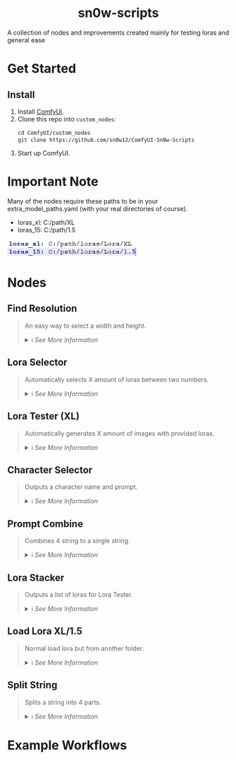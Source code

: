 <h1 align="center">
    sn0w-scripts
</h1>

A collection of nodes and improvements created mainly for testing loras and general ease 

# Get Started

## Install

1. Install [ComfyUi](https://github.com/comfyanonymous/ComfyUI).
2. Clone this repo into `custom_nodes`:
    ```
    cd ComfyUI/custom_nodes
    git clone https://github.com/sn0w12/ComfyUI-Sn0w-Scripts
    ```
3. Start up ComfyUI.

# Important Note
Many of the nodes require these paths to be in your extra_model_paths.yaml (with your real directories of course).

- loras_xl: C:/path/XL
- loras_15: C:/path/1.5

![Example](./imgs/lora_paths_example.png)

# Nodes

## Find Resolution
> An easy way to select a width and height.
> <details>
>    <summary>ℹ️ <i>See More Information</i></summary>
>
>    - Enable flip if you want to swap the resolutions
>
>    ![Find Resolution](./imgs/find_res.png)
>    </details>

## Lora Selector
> Automatically selects X amount of loras between two numbers.
> <details>
>    <summary>ℹ️ <i>See More Information</i></summary>
>
>    - Loras have to be formatted like the default kohya_ss outputs. (lora_name-000001)
>    - Select the first lora.
>    - Select the number of the highest lora you want to test.
>    - Select the amount of loras you want to test.
>    - Outputs list of loras like this: \<lora:name:strength>
>    - Add default generation adds an extra "nothing" at the end of the list, used in Lora Tester to generate an image without the lora.
> 
>    ![Lora Selector](./imgs/lora_selector.png)
>    </details>

## Lora Tester (XL)
> Automatically generates X amount of images with provided loras.
> <details>
>    <summary>ℹ️ <i>See More Information</i></summary>
>
>    - I recommend making lora_info and add_default_generation inputs and using the outputs from the Lora Selector.
>    - Takes normal KSampler input but takes positive and negative inputs as text.
>    - Outputs a batch of images.
> 
>    ![Lora Tester](./imgs/lora_tester.png)
>    </details>

## Character Selector
> Outputs a character name and prompt.
> <details>
>    <summary>ℹ️ <i>See More Information</i></summary>
>
>    - Loads characters.json and outputs prompt based on it.
>    - Note: Currently very small list, feel free to add your own to the json file.
> 
>    ![Character Selector](./imgs/character_selector.png)
>    </details>

## Prompt Combine
> Combines 4 string to a single string.
> <details>
>    <summary>ℹ️ <i>See More Information</i></summary>
>
>    - Combines 4 strings into one with a seperator, but only adds the seperator of there isnt one already at the end of the string.
>    - Removes any duplicate words.
> 
>    ![Prompt Combine](./imgs/prompt_combine.png)
>    </details>

## Lora Stacker
> Outputs a list of loras for Lora Tester.
> <details>
>    <summary>ℹ️ <i>See More Information</i></summary>
>
>    - Basically Lora Selector but manual.
>    - Specifically for the lora testers.
> 
>    ![Lora Stacker](./imgs/lora_stacker.png)
>    </details>

## Load Lora XL/1.5
> Normal load lora but from another folder.
> <details>
>    <summary>ℹ️ <i>See More Information</i></summary>
>
>    - Add these to your extra_model_paths.yaml (for example):
>    - loras_xl: C:/path/XL
>    - loras_15: C:/path/1.5
>    - Shows an alphabetically sorted list.
>    ![Load Lora](./imgs/load_lora.png)
>    ![Example](./imgs/lora_paths_example.png)
>    </details>

## Split String
> Splits a string into 4 parts.
> <details>
>    <summary>ℹ️ <i>See More Information</i></summary>
>
>    - Splits a string into 4 parts, not very useful.
>
>    ![Split String](./imgs/split_string.png)
>    </details>

# Example Workflows